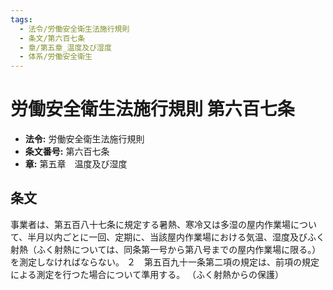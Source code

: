 ```yaml
---
tags:
  - 法令/労働安全衛生法施行規則
  - 条文/第六百七条
  - 章/第五章_温度及び湿度
  - 体系/労働安全衛生
---
```

# 労働安全衛生法施行規則 第六百七条

- **法令:** 労働安全衛生法施行規則
- **条文番号:** 第六百七条
- **章:** 第五章　温度及び湿度

## 条文
事業者は、第五百八十七条に規定する暑熱、寒冷又は多湿の屋内作業場について、半月以内ごとに一回、定期に、当該屋内作業場における気温、湿度及びふく射熱（ふく射熱については、同条第一号から第八号までの屋内作業場に限る。）を測定しなければならない。
２　第五百九十一条第二項の規定は、前項の規定による測定を行つた場合について準用する。
（ふく射熱からの保護）

